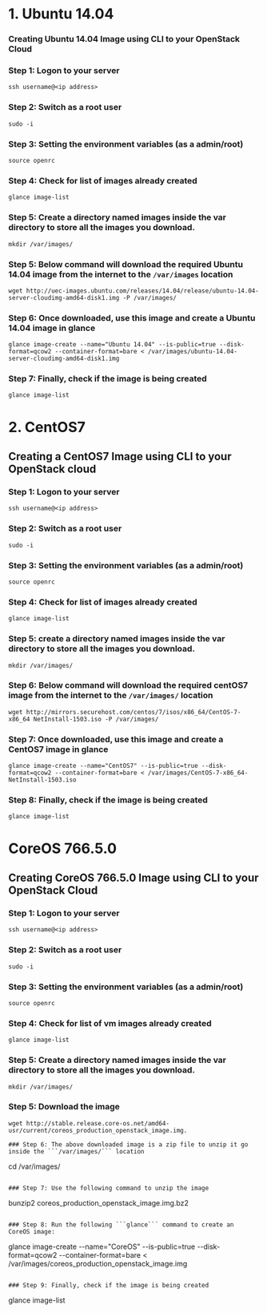 # 1. Ubuntu 14.04

### Creating Ubuntu 14.04 Image using CLI to your OpenStack Cloud

### Step 1: Logon to your server

```
ssh username@<ip address>
```

### Step 2: Switch as a root user

```
sudo -i
```

### Step 3: Setting the environment variables (as a admin/root)

```
source openrc
``` 

### Step 4: Check for list of images already created

```
glance image-list
```

### Step 5:  Create a directory named images inside the var directory to store all the images you download.

```
mkdir /var/images/
```

### Step 5: Below command will download the required Ubuntu 14.04 image from the internet to the ```/var/images``` location

```
wget http://uec-images.ubuntu.com/releases/14.04/release/ubuntu-14.04-server-cloudimg-amd64-disk1.img -P /var/images/
```

### Step 6: Once downloaded, use this image and create a Ubuntu 14.04 image in glance

```
glance image-create --name="Ubuntu 14.04" --is-public=true --disk-format=qcow2 --container-format=bare < /var/images/ubuntu-14.04-server-cloudimg-amd64-disk1.img

```

### Step 7: Finally, check if the image is being created

```
glance image-list
```

# 2. CentOS7

## Creating a CentOS7 Image using CLI to your OpenStack cloud

### Step 1: Logon to your server

```
ssh username@<ip address>
```

### Step 2: Switch as a root user

```
sudo -i
```

### Step 3: Setting the environment variables (as a admin/root)

```
source openrc
``` 

### Step 4: Check for list of images already created

```
glance image-list
```

### Step 5:  create a directory named images inside the var directory to store all the images you download.

```
mkdir /var/images/
```

### Step 6: Below command will download the required centOS7 image from the internet to the ```/var/images/``` location

```
wget http://mirrors.securehost.com/centos/7/isos/x86_64/CentOS-7-x86_64 NetInstall-1503.iso -P /var/images/
```

### Step 7: Once downloaded, use this image and create a CentOS7 image in glance

```
glance image-create --name="CentOS7" --is-public=true --disk-format=qcow2 --container-format=bare < /var/images/CentOS-7-x86_64-NetInstall-1503.iso 
```

### Step 8: Finally, check if the image is being created

```
glance image-list
```

# CoreOS 766.5.0

## Creating CoreOS 766.5.0 Image using CLI to your OpenStack Cloud

### Step 1: Logon to your server

```
ssh username@<ip address>
```

### Step 2: Switch as a root user

```
sudo -i
```

### Step 3: Setting the environment variables (as a admin/root)

```
source openrc
``` 

### Step 4: Check for list of vm images already created

```
glance image-list
```

### Step 5:  Create a directory named images inside the var directory to store all the images you download.

```
mkdir /var/images/
```

### Step 5: Download the image

```
wget http://stable.release.core-os.net/amd64-usr/current/coreos_production_openstack_image.img.

### Step 6: The above downloaded image is a zip file to unzip it go inside the ```/var/images/``` location

```
cd /var/images/
```

### Step 7: Use the following command to unzip the image

```
bunzip2 coreos_production_openstack_image.img.bz2
```

### Step 8: Run the following ```glance``` command to create an  CoreOS image: 

```
glance image-create --name="CoreOS" --is-public=true --disk-format=qcow2 --container-format=bare < /var/images/coreos_production_openstack_image.img 
```

### Step 9: Finally, check if the image is being created

```
glance image-list
```
